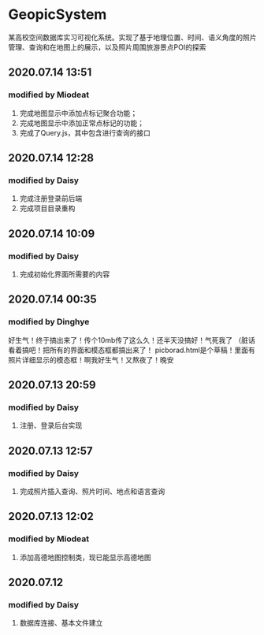 # GeopicSystem
某高校空间数据库实习可视化系统。实现了基于地理位置、时间、语义角度的照片管理、查询和在地图上的展示，以及照片周围旅游景点POI的探索

## 2020.07.14 13:51

### modified by Miodeat

1. 完成地图显示中添加点标记聚合功能；
2. 完成地图显示中添加正常点标记的功能；
3. 完成了Query.js，其中包含进行查询的接口

## 2020.07.14 12:28

### modified by Daisy
1. 完成注册登录前后端
2. 完成项目目录重构

## 2020.07.14 10:09

### modified by Daisy

1. 完成初始化界面所需要的内容


## 2020.07.14 00:35

### modified by Dinghye
好生气！终于搞出来了！传个10mb传了这么久！还半天没搞好！气死我了
（脏话
看着搞吧！把所有的界面和模态框都搞出来了！
picborad.html是个草稿！里面有照片详细显示的模态框！啊我好生气！又熬夜了！晚安


## 2020.07.13 20:59

### modified by Daisy

1. 注册、登录后台实现


## 2020.07.13 12:57

### modified by Daisy

1. 完成照片插入查询、照片时间、地点和语言查询



## 2020.07.13 12:02

### modified by Miodeat

1. 添加高德地图控制类，现已能显示高德地图


## 2020.07.12

### modified by Daisy

1. 数据库连接、基本文件建立


